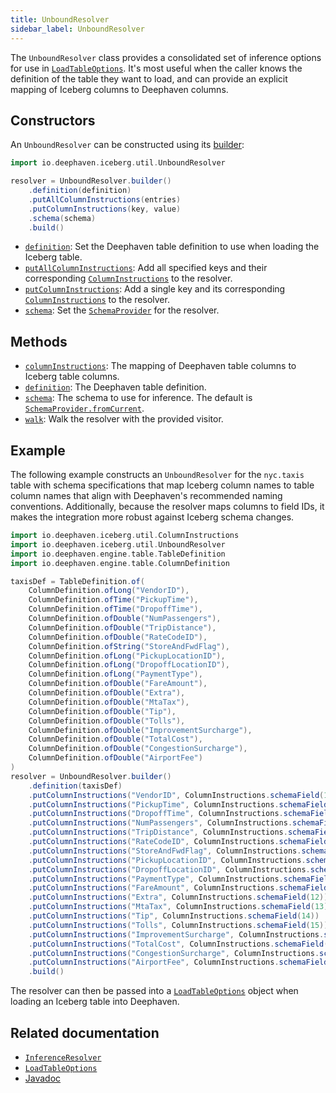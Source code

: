 ```yaml
---
title: UnboundResolver
sidebar_label: UnboundResolver
---
```


The `UnboundResolver` class provides a consolidated set of inference options for use in [`LoadTableOptions`](./load-table-options.md). It's most useful when the caller knows the definition of the table they want to load, and can provide an explicit mapping of Iceberg columns to Deephaven columns.

## Constructors

An `UnboundResolver` can be constructed using its [builder](https://docs.deephaven.io/core/javadoc/io/deephaven/iceberg/util/UnboundResolver.Builder.html):

```groovy syntax
import io.deephaven.iceberg.util.UnboundResolver

resolver = UnboundResolver.builder()
    .definition(definition)
    .putAllColumnInstructions(entries)
    .putColumnInstructions(key, value)
    .schema(schema)
    .build()
```

- [`definition`](https://docs.deephaven.io/core/javadoc/io/deephaven/iceberg/util/UnboundResolver.Builder.html#definition(io.deephaven.engine.table.TableDefinition)): Set the Deephaven table definition to use when loading the Iceberg table.
- [`putAllColumnInstructions`](https://docs.deephaven.io/core/javadoc/io/deephaven/iceberg/util/UnboundResolver.Builder.html#putAllColumnInstructions(java.util.Map)): Add all specified keys and their corresponding [`ColumnInstructions`](https://docs.deephaven.io/core/javadoc/io/deephaven/iceberg/util/ColumnInstructions.html) to the resolver.
- [`putColumnInstructions`](https://docs.deephaven.io/core/javadoc/io/deephaven/iceberg/util/UnboundResolver.Builder.html#putColumnInstructions(java.lang.String,io.deephaven.iceberg.util.ColumnInstructions)): Add a single key and its corresponding [`ColumnInstructions`](https://docs.deephaven.io/core/javadoc/io/deephaven/iceberg/util/ColumnInstructions.html) to the resolver.
- [`schema`](https://docs.deephaven.io/core/javadoc/io/deephaven/iceberg/util/UnboundResolver.Builder.html#schema(io.deephaven.iceberg.util.SchemaProvider)): Set the [`SchemaProvider`](https://docs.deephaven.io/core/javadoc/io/deephaven/iceberg/util/SchemaProvider.html) for the resolver.

## Methods

- [`columnInstructions`](https://docs.deephaven.io/core/javadoc/io/deephaven/iceberg/util/UnboundResolver.html#columnInstructions()): The mapping of Deephaven table columns to Iceberg table columns.
- [`definition`](https://docs.deephaven.io/core/javadoc/io/deephaven/iceberg/util/UnboundResolver.html#definition()): The Deephaven table definition.
- [`schema`](https://docs.deephaven.io/core/javadoc/io/deephaven/iceberg/util/UnboundResolver.html#schema()): The schema to use for inference. The default is [`SchemaProvider.fromCurrent`](https://docs.deephaven.io/core/javadoc/io/deephaven/iceberg/util/SchemaProvider.html#fromCurrent()).
- [`walk`](https://docs.deephaven.io/core/javadoc/io/deephaven/iceberg/util/UnboundResolver.html#walk(io.deephaven.iceberg.util.ResolverProvider.Visitor)): Walk the resolver with the provided visitor.

## Example

The following example constructs an `UnboundResolver` for the `nyc.taxis` table with schema specifications that map Iceberg column names to table column names that align with Deephaven's recommended naming conventions. Additionally, because the resolver maps columns to field IDs, it makes the integration more robust against Iceberg schema changes.

```groovy order=null
import io.deephaven.iceberg.util.ColumnInstructions
import io.deephaven.iceberg.util.UnboundResolver
import io.deephaven.engine.table.TableDefinition
import io.deephaven.engine.table.ColumnDefinition

taxisDef = TableDefinition.of(
    ColumnDefinition.ofLong("VendorID"),
    ColumnDefinition.ofTime("PickupTime"),
    ColumnDefinition.ofTime("DropoffTime"),
    ColumnDefinition.ofDouble("NumPassengers"),
    ColumnDefinition.ofDouble("TripDistance"),
    ColumnDefinition.ofDouble("RateCodeID"),
    ColumnDefinition.ofString("StoreAndFwdFlag"),
    ColumnDefinition.ofLong("PickupLocationID"),
    ColumnDefinition.ofLong("DropoffLocationID"),
    ColumnDefinition.ofLong("PaymentType"),
    ColumnDefinition.ofDouble("FareAmount"),
    ColumnDefinition.ofDouble("Extra"),
    ColumnDefinition.ofDouble("MtaTax"),
    ColumnDefinition.ofDouble("Tip"),
    ColumnDefinition.ofDouble("Tolls"),
    ColumnDefinition.ofDouble("ImprovementSurcharge"),
    ColumnDefinition.ofDouble("TotalCost"),
    ColumnDefinition.ofDouble("CongestionSurcharge"),
    ColumnDefinition.ofDouble("AirportFee")
)
resolver = UnboundResolver.builder()
    .definition(taxisDef)
    .putColumnInstructions("VendorID", ColumnInstructions.schemaField(1))
    .putColumnInstructions("PickupTime", ColumnInstructions.schemaField(2))
    .putColumnInstructions("DropoffTime", ColumnInstructions.schemaField(3))
    .putColumnInstructions("NumPassengers", ColumnInstructions.schemaField(4))
    .putColumnInstructions("TripDistance", ColumnInstructions.schemaField(5))
    .putColumnInstructions("RateCodeID", ColumnInstructions.schemaField(6))
    .putColumnInstructions("StoreAndFwdFlag", ColumnInstructions.schemaField(7))
    .putColumnInstructions("PickupLocationID", ColumnInstructions.schemaField(8))
    .putColumnInstructions("DropoffLocationID", ColumnInstructions.schemaField(9))
    .putColumnInstructions("PaymentType", ColumnInstructions.schemaField(10))
    .putColumnInstructions("FareAmount", ColumnInstructions.schemaField(11))
    .putColumnInstructions("Extra", ColumnInstructions.schemaField(12))
    .putColumnInstructions("MtaTax", ColumnInstructions.schemaField(13))
    .putColumnInstructions("Tip", ColumnInstructions.schemaField(14))
    .putColumnInstructions("Tolls", ColumnInstructions.schemaField(15))
    .putColumnInstructions("ImprovementSurcharge", ColumnInstructions.schemaField(16))
    .putColumnInstructions("TotalCost", ColumnInstructions.schemaField(17))
    .putColumnInstructions("CongestionSurcharge", ColumnInstructions.schemaField(18))
    .putColumnInstructions("AirportFee", ColumnInstructions.schemaField(19))
    .build()
```

The resolver can then be passed into a [`LoadTableOptions`](./load-table-options.md) object when loading an Iceberg table into Deephaven.

## Related documentation

- [`InferenceResolver`](./inference-resolver.md)
- [`LoadTableOptions`](./load-table-options.md)
- [Javadoc](https://docs.deephaven.io/core/javadoc/io/deephaven/iceberg/util/UnboundResolver.html)
